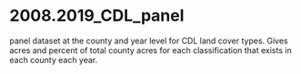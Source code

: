 # 2008.2019_CDL_panel
panel dataset at the county and year level for CDL land cover types. Gives acres and percent of total county acres for each classification that exists in each county each year. 

